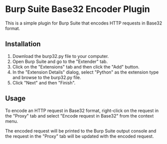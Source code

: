 # Burp Suite Base32 Encoder Plugin
This is a simple plugin for Burp Suite that encodes HTTP requests in Base32 format.

## Installation
1. Download the burp32.py file to your computer.
2. Open Burp Suite and go to the "Extender" tab.
3. Click on the "Extensions" tab and then click the "Add" button.
4. In the "Extension Details" dialog, select "Python" as the extension type and browse to the burp32.py file.
5. Click "Next" and then "Finish".

## Usage
To encode an HTTP request in Base32 format, right-click on the request in the "Proxy" tab and select "Encode request in Base32" from the context menu.

The encoded request will be printed to the Burp Suite output console and the request in the "Proxy" tab will be updated with the encoded request.
